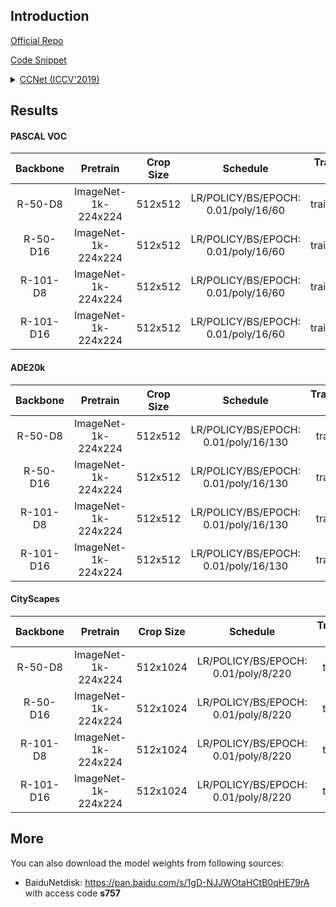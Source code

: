 ## Introduction

<a href="https://github.com/speedinghzl/CCNet">Official Repo</a>

<a href="https://github.com/SegmentationBLWX/sssegmentation/blob/main/ssseg/modules/models/segmentors/ccnet/ccnet.py">Code Snippet</a>

<details>
<summary align="left"><a href="https://arxiv.org/pdf/1811.11721.pdf">CCNet (ICCV'2019)</a></summary>

```latex
@article{huang2018ccnet,
    title={CCNet: Criss-Cross Attention for Semantic Segmentation},
    author={Huang, Zilong and Wang, Xinggang and Huang, Lichao and Huang, Chang and Wei, Yunchao and Liu, Wenyu},
    booktitle={ICCV},
    year={2019}
}
```

</details>


## Results

#### PASCAL VOC

| Backbone  | Pretrain               | Crop Size  | Schedule                             | Train/Eval Set  | mIoU   | Download                                                                                                                                                                                                                                                                                                                                                                     |
| :-:       | :-:                    | :-:        | :-:                                  | :-:             | :-:    | :-:                                                                                                                                                                                                                                                                                                                                                                          |
| R-50-D8   | ImageNet-1k-224x224    | 512x512    | LR/POLICY/BS/EPOCH: 0.01/poly/16/60  | trainaug/val    | 77.43% | [cfg](https://raw.githubusercontent.com/SegmentationBLWX/sssegmentation/main/ssseg/configs/ccnet/ccnet_resnet50os8_voc.py) &#124; [model](https://github.com/SegmentationBLWX/modelstore/releases/download/ssseg_ccnet/ccnet_resnet50os8_voc.pth) &#124; [log](https://github.com/SegmentationBLWX/modelstore/releases/download/ssseg_ccnet/ccnet_resnet50os8_voc.log)       |
| R-50-D16  | ImageNet-1k-224x224    | 512x512    | LR/POLICY/BS/EPOCH: 0.01/poly/16/60  | trainaug/val    | 76.01% | [cfg](https://raw.githubusercontent.com/SegmentationBLWX/sssegmentation/main/ssseg/configs/ccnet/ccnet_resnet50os16_voc.py) &#124; [model](https://github.com/SegmentationBLWX/modelstore/releases/download/ssseg_ccnet/ccnet_resnet50os16_voc.pth) &#124; [log](https://github.com/SegmentationBLWX/modelstore/releases/download/ssseg_ccnet/ccnet_resnet50os16_voc.log)    |
| R-101-D8  | ImageNet-1k-224x224    | 512x512    | LR/POLICY/BS/EPOCH: 0.01/poly/16/60  | trainaug/val    | 78.02% | [cfg](https://raw.githubusercontent.com/SegmentationBLWX/sssegmentation/main/ssseg/configs/ccnet/ccnet_resnet101os8_voc.py) &#124; [model](https://github.com/SegmentationBLWX/modelstore/releases/download/ssseg_ccnet/ccnet_resnet101os8_voc.pth) &#124; [log](https://github.com/SegmentationBLWX/modelstore/releases/download/ssseg_ccnet/ccnet_resnet101os8_voc.log)    |
| R-101-D16 | ImageNet-1k-224x224    | 512x512    | LR/POLICY/BS/EPOCH: 0.01/poly/16/60  | trainaug/val    | 77.33% | [cfg](https://raw.githubusercontent.com/SegmentationBLWX/sssegmentation/main/ssseg/configs/ccnet/ccnet_resnet101os16_voc.py) &#124; [model](https://github.com/SegmentationBLWX/modelstore/releases/download/ssseg_ccnet/ccnet_resnet101os16_voc.pth) &#124; [log](https://github.com/SegmentationBLWX/modelstore/releases/download/ssseg_ccnet/ccnet_resnet101os16_voc.log) |

#### ADE20k

| Backbone  | Pretrain               | Crop Size  | Schedule                             | Train/Eval Set  | mIoU   | Download                                                                                                                                                                                                                                                                                                                                                                              |
| :-:       | :-:                    | :-:        | :-:                                  | :-:             | :-:    | :-:                                                                                                                                                                                                                                                                                                                                                                                   |
| R-50-D8   | ImageNet-1k-224x224    | 512x512    | LR/POLICY/BS/EPOCH: 0.01/poly/16/130 | train/val       | 42.47% | [cfg](https://raw.githubusercontent.com/SegmentationBLWX/sssegmentation/main/ssseg/configs/ccnet/ccnet_resnet50os8_ade20k.py) &#124; [model](https://github.com/SegmentationBLWX/modelstore/releases/download/ssseg_ccnet/ccnet_resnet50os8_ade20k.pth) &#124; [log](https://github.com/SegmentationBLWX/modelstore/releases/download/ssseg_ccnet/ccnet_resnet50os8_ade20k.log)       |
| R-50-D16  | ImageNet-1k-224x224    | 512x512    | LR/POLICY/BS/EPOCH: 0.01/poly/16/130 | train/val       | 40.78% | [cfg](https://raw.githubusercontent.com/SegmentationBLWX/sssegmentation/main/ssseg/configs/ccnet/ccnet_resnet50os16_ade20k.py) &#124; [model](https://github.com/SegmentationBLWX/modelstore/releases/download/ssseg_ccnet/ccnet_resnet50os16_ade20k.pth) &#124; [log](https://github.com/SegmentationBLWX/modelstore/releases/download/ssseg_ccnet/ccnet_resnet50os16_ade20k.log)    |
| R-101-D8  | ImageNet-1k-224x224    | 512x512    | LR/POLICY/BS/EPOCH: 0.01/poly/16/130 | train/val       | 44.00% | [cfg](https://raw.githubusercontent.com/SegmentationBLWX/sssegmentation/main/ssseg/configs/ccnet/ccnet_resnet101os8_ade20k.py) &#124; [model](https://github.com/SegmentationBLWX/modelstore/releases/download/ssseg_ccnet/ccnet_resnet101os8_ade20k.pth) &#124; [log](https://github.com/SegmentationBLWX/modelstore/releases/download/ssseg_ccnet/ccnet_resnet101os8_ade20k.log)    |
| R-101-D16 | ImageNet-1k-224x224    | 512x512    | LR/POLICY/BS/EPOCH: 0.01/poly/16/130 | train/val       | 42.95% | [cfg](https://raw.githubusercontent.com/SegmentationBLWX/sssegmentation/main/ssseg/configs/ccnet/ccnet_resnet101os16_ade20k.py) &#124; [model](https://github.com/SegmentationBLWX/modelstore/releases/download/ssseg_ccnet/ccnet_resnet101os16_ade20k.pth) &#124; [log](https://github.com/SegmentationBLWX/modelstore/releases/download/ssseg_ccnet/ccnet_resnet101os16_ade20k.log) |

#### CityScapes

| Backbone  | Pretrain               | Crop Size  | Schedule                             | Train/Eval Set  | mIoU   | Download                                                                                                                                                                                                                                                                                                                                                                                          |
| :-:       | :-:                    | :-:        | :-:                                  | :-:             | :-:    | :-:                                                                                                                                                                                                                                                                                                                                                                                               |
| R-50-D8   | ImageNet-1k-224x224    | 512x1024   | LR/POLICY/BS/EPOCH: 0.01/poly/8/220  | train/val       | 79.15% | [cfg](https://raw.githubusercontent.com/SegmentationBLWX/sssegmentation/main/ssseg/configs/ccnet/ccnet_resnet50os8_cityscapes.py) &#124; [model](https://github.com/SegmentationBLWX/modelstore/releases/download/ssseg_ccnet/ccnet_resnet50os8_cityscapes.pth) &#124; [log](https://github.com/SegmentationBLWX/modelstore/releases/download/ssseg_ccnet/ccnet_resnet50os8_cityscapes.log)       |
| R-50-D16  | ImageNet-1k-224x224    | 512x1024   | LR/POLICY/BS/EPOCH: 0.01/poly/8/220  | train/val       | 77.94% | [cfg](https://raw.githubusercontent.com/SegmentationBLWX/sssegmentation/main/ssseg/configs/ccnet/ccnet_resnet50os16_cityscapes.py) &#124; [model](https://github.com/SegmentationBLWX/modelstore/releases/download/ssseg_ccnet/ccnet_resnet50os16_cityscapes.pth) &#124; [log](https://github.com/SegmentationBLWX/modelstore/releases/download/ssseg_ccnet/ccnet_resnet50os16_cityscapes.log)    |
| R-101-D8  | ImageNet-1k-224x224    | 512x1024   | LR/POLICY/BS/EPOCH: 0.01/poly/8/220  | train/val       | 80.08% | [cfg](https://raw.githubusercontent.com/SegmentationBLWX/sssegmentation/main/ssseg/configs/ccnet/ccnet_resnet101os8_cityscapes.py) &#124; [model](https://github.com/SegmentationBLWX/modelstore/releases/download/ssseg_ccnet/ccnet_resnet101os8_cityscapes.pth) &#124; [log](https://github.com/SegmentationBLWX/modelstore/releases/download/ssseg_ccnet/ccnet_resnet101os8_cityscapes.log)    |
| R-101-D16 | ImageNet-1k-224x224    | 512x1024   | LR/POLICY/BS/EPOCH: 0.01/poly/8/220  | train/val       | 78.45% | [cfg](https://raw.githubusercontent.com/SegmentationBLWX/sssegmentation/main/ssseg/configs/ccnet/ccnet_resnet101os16_cityscapes.py) &#124; [model](https://github.com/SegmentationBLWX/modelstore/releases/download/ssseg_ccnet/ccnet_resnet101os16_cityscapes.pth) &#124; [log](https://github.com/SegmentationBLWX/modelstore/releases/download/ssseg_ccnet/ccnet_resnet101os16_cityscapes.log) |


## More

You can also download the model weights from following sources:

- BaiduNetdisk: https://pan.baidu.com/s/1gD-NJJWOtaHCtB0qHE79rA with access code **s757**